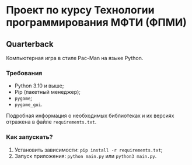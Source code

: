 # Проект по курсу Технологии программирования МФТИ (ФПМИ)

## Quarterback

Компьютерная игра в стиле Pac-Man на языке Python.

### Требования

- Python 3.10 и выше;
- Pip (пакетный менеджер);
- `pygame`;
- `pygame_gui`.

Подробная информация о необходимых библиотеках и их версиях отражена в файле `requirements.txt`.

### Как запускать?

1. Установить зависимости: `pip install -r requirements.txt`;
2. Запуск приложения: `python main.py` или `python3 main.py`.
